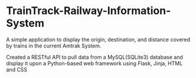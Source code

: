 # TrainTrack-Railway-Information-System
A simple application to display the origin, destination, and distance covered by trains in the current Amtrak System.

Created a RESTful API to pull data from a MySQL(SQLite3) database and display it upon a Python-based web framework using Flask, Jinja, HTML and CSS
